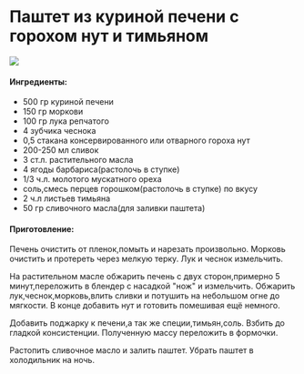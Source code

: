 # Паштет из куриной печени с горохом нут и тимьяном

![](https://s-media-cache-ak0.pinimg.com/236x/bd/e3/ac/bde3ac7865b37dc83589ef47596e6bb4.jpg)

#### Ингредиенты:

* 500 гр куриной печени
* 150 гр моркови
* 100 гр лука репчатого
* 4 зубчика чеснока
* 0,5 стакана консервированного или отварного гороха нут
* 200-250 мл сливок
* 3 ст.л. растительного масла
* 4 ягоды барбариса\(растолочь в ступке\)
* 1/3 ч.л. молотого мускатного ореха
* соль,смесь перцев горошком\(растолочь в ступке\) по вкусу
* 2 ч.л листьев тимьяна
* 50 гр сливочного масла\(для заливки паштета\)

#### Приготовление:

Печень очистить от пленок,помыть и нарезать произвольно. Морковь очистить и протереть через мелкую терку. Лук и чеснок измельчить.

На растительном масле обжарить печень с двух сторон,примерно 5 минут,переложить в блендер с насадкой "нож" и измельчить. Обжарить лук,чеснок,морковь,влить сливки и потушить на небольшом огне до мягкости. В конце добавить нут и готовить помешивая ещё немного.

Добавить поджарку к печени,а так же специи,тимьян,соль. Взбить до гладкой консистенции. Полученную массу переложить в формочки.

Растопить сливочное масло и залить паштет. Убрать паштет в холодильник на ночь.

